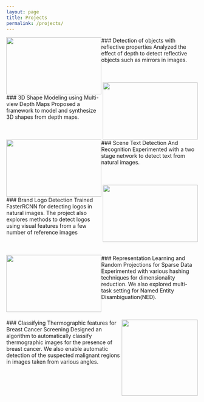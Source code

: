 ```yaml
---
layout: page
title: Projects
permalink: /projects/
---
```


<img style="float: left;" width="250" height="150" src="https://jsreddy.github.io/images/ObjDet.png">
### Detection of objects with reflective properties 
Analyzed the effect of depth to detect reflective objects such as mirrors in images. 
<br/><br/><br/><br/>

<img style="float: right;" width="250" height="150" src="https://jsreddy.github.io/images/multiview_depth.png">
### 3D Shape Modeling using Multi-view Depth Maps 
Proposed a framework to model and synthesize 3D shapes from depth maps. 
<br/><br/><br/><br/>

<img style="float: left;" width="250" height="150" src="https://jsreddy.github.io/images/detected_text.png">
### Scene Text Detection And Recognition
Experimented with a two stage network to detect text from natural images. 
<br/><br/><br/><br/>

<img style="float: right;" width="250" height="150" src=" https://jsreddy.github.io/images/logo.jpg">
### Brand Logo Detection
Trained FasterRCNN for detecting logos in natural images. The project also explores methods to detect logos using visual features from a few number of reference images
<br/><br/><br/><br/>

<img style="float: left;" width="250" height="150" src="https://jsreddy.github.io/images/mtp.png">
### Representation Learning and Random Projections for Sparse Data
Experimented with various hashing techniques for dimensionality reduction. We also explored multi-task setting for Named Entity Disambiguation(NED).
<br/><br/><br/><br/>

<img style="float: right;" width="200" height="200" src="https://jsreddy.github.io/images/breast_cancer.jpg">
### Classifying Thermographic features for Breast Cancer Screening
Designed an algorithm to automatically classify thermographic images for the presence of breast cancer. We also enable automatic detection of the suspected malignant regions in images taken from various angles.

    